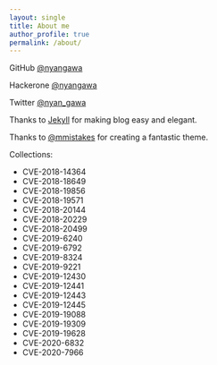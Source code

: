 ```yaml
---
layout: single
title: About me
author_profile: true
permalink: /about/
---
```


GitHub [@nyangawa](https://github.com/nyangawa)

Hackerone [@nyangawa](https://hackerone.com/nyangawa)

Twitter [@nyan_gawa](https://twitter.com/nyan_gawa)

Thanks to [Jekyll](https://jekyllrb.com/) for making blog easy and elegant.

Thanks to [@mmistakes](https://github.com/mmistakes/minimal-mistakes) for creating a fantastic theme.

Collections:
- CVE-2018-14364
- CVE-2018-18649
- CVE-2018-19856
- CVE-2018-19571
- CVE-2018-20144
- CVE-2018-20229
- CVE-2018-20499
- CVE-2019-6240
- CVE-2019-6792
- CVE-2019-8324
- CVE-2019-9221
- CVE-2019-12430
- CVE-2019-12441
- CVE-2019-12443
- CVE-2019-12445
- CVE-2019-19088
- CVE-2019-19309
- CVE-2019-19628
- CVE-2020-6832
- CVE-2020-7966
